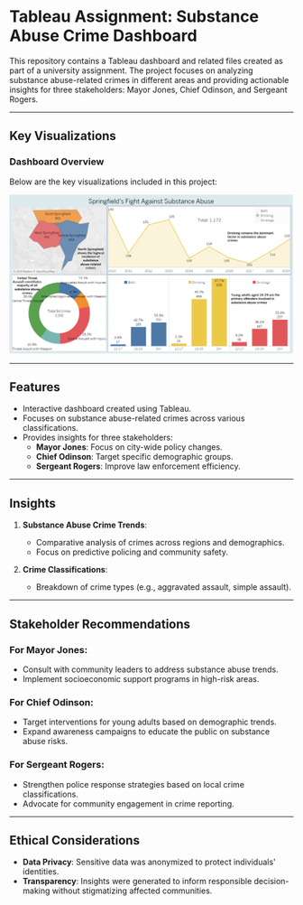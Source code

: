# Tableau Assignment: Substance Abuse Crime Dashboard

This repository contains a Tableau dashboard and related files created as part of a university assignment. The project focuses on analyzing substance abuse-related crimes in different areas and providing actionable insights for three stakeholders: Mayor Jones, Chief Odinson, and Sergeant Rogers.

---

##  Key Visualizations
### Dashboard Overview
Below are the key visualizations included in this project:

![Dashboard Overview](d1.png)

---

##  Features
- Interactive dashboard created using Tableau.
- Focuses on substance abuse-related crimes across various classifications.
- Provides insights for three stakeholders:
  - **Mayor Jones**: Focus on city-wide policy changes.
  - **Chief Odinson**: Target specific demographic groups.
  - **Sergeant Rogers**: Improve law enforcement efficiency.

---

##  Insights
1. **Substance Abuse Crime Trends**: 
   - Comparative analysis of crimes across regions and demographics.
   - Focus on predictive policing and community safety.

2. **Crime Classifications**:
   - Breakdown of crime types (e.g., aggravated assault, simple assault).

---

##  Stakeholder Recommendations
### For Mayor Jones:
- Consult with community leaders to address substance abuse trends.
- Implement socioeconomic support programs in high-risk areas.

### For Chief Odinson:
- Target interventions for young adults based on demographic trends.
- Expand awareness campaigns to educate the public on substance abuse risks.

### For Sergeant Rogers:
- Strengthen police response strategies based on local crime classifications.
- Advocate for community engagement in crime reporting.


---

##  Ethical Considerations
- **Data Privacy**: Sensitive data was anonymized to protect individuals' identities.
- **Transparency**: Insights were generated to inform responsible decision-making without stigmatizing affected communities.




